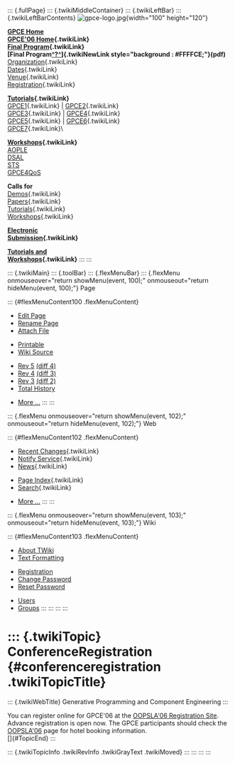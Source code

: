 ::: {.fullPage}
::: {.twikiMiddleContainer}
::: {.twikiLeftBar}
::: {.twikiLeftBarContents}
![gpce-logo.jpg](../pub/GPCE06/WebLeftBar/gpce-logo.jpg){width="100"
height="120"}

**[GPCE Home](http://www.gpce.org/)**\
**[GPCE\'06 Home](WebHome){.twikiLink}**\
**[Final Program](ConferenceProgram){.twikiLink}**\
**[Final
Program[^?^](http://www.program-transformation.org/edit/GPCE06/PubGPCE06WebHomeGpceProgrampdf?topicparent=GPCE06.ConferenceRegistration)]{.twikiNewLink
style="background : #FFFFCE;"}(pdf)**\
[Organization](ConferenceOrganization){.twikiLink}\
[Dates](ImportantDates){.twikiLink}\
[Venue](ConferenceVenue){.twikiLink}\
[Registration](ConferenceRegistration){.twikiLink}

**[Tutorials](GpceTutorials){.twikiLink}**\
[GPCE1](TutorialGPCE1){.twikiLink} \|
[GPCE2](TutorialGPCE2){.twikiLink}\
[GPCE3](TutorialGPCE3){.twikiLink} \|
[GPCE4](TutorialGPCE4){.twikiLink}\
[GPCE5](TutorialGPCE5){.twikiLink} \|
[GPCE6](TutorialGPCE6){.twikiLink}\
[GPCE7](TutorialGPCE7){.twikiLink}\

**[Workshops](GpceWorkshops){.twikiLink}**\
[AOPLE](http://www.softeng.ox.ac.uk/aople/)\
[DSAL](http://dsal06.dcc.uchile.cl/)\
[STS](http://www.program-transformation.org/Sts/STS06)\
[GPCE4QoS](http://www.cis.uab.edu/gpce-qos/)

**Calls for**\
[Demos](CallForDemonstrations){.twikiLink}\
[Papers](CallForPapers){.twikiLink}\
[Tutorials](CallForTutorials){.twikiLink}\
[Workshops](CallForWorkshops){.twikiLink}

**[Electronic\
Submission](ElectronicSubmission){.twikiLink}**

**[Tutorials and\
Workshops](TutorialsAndWorkshops){.twikiLink}**
:::
:::

::: {.twikiMain}
::: {.toolBar}
::: {.flexMenuBar}
::: {.flexMenu onmouseover="return showMenu(event, 100);" onmouseout="return hideMenu(event, 100);"}
Page

::: {#flexMenuContent100 .flexMenuContent}
-   [Edit
    Page](http://www.program-transformation.org/edit/GPCE06/ConferenceRegistration?t=1536827511)
-   [Rename
    Page](http://www.program-transformation.org/rename/GPCE06/ConferenceRegistration)
-   [Attach
    File](http://www.program-transformation.org/attach/GPCE06/ConferenceRegistration)

<!-- -->

-   [Printable](http://www.program-transformation.org/view/GPCE06/ConferenceRegistration?skin=print.pattern)
-   [Wiki
    Source](http://www.program-transformation.org/view/GPCE06/ConferenceRegistration?skin=text&raw=on&contenttype=text/plain)

<!-- -->

-   [Rev
    5](http://www.program-transformation.org/view/GPCE06/ConferenceRegistration?rev=1.5)
    [(diff 4)](http://www.program-transformation.org/rdiff/GPCE06/ConferenceRegistration?rev1=1.5&rev2=1.4)
-   [Rev
    4](http://www.program-transformation.org/view/GPCE06/ConferenceRegistration?rev=1.4)
    [(diff 3)](http://www.program-transformation.org/rdiff/GPCE06/ConferenceRegistration?rev1=1.4&rev2=1.3)
-   [Rev
    3](http://www.program-transformation.org/view/GPCE06/ConferenceRegistration?rev=1.3)
    [(diff 2)](http://www.program-transformation.org/rdiff/GPCE06/ConferenceRegistration?rev1=1.3&rev2=1.2)
-   [Total
    History](http://www.program-transformation.org/rdiff/GPCE06/ConferenceRegistration)

<!-- -->

-   [More
    \...](http://www.program-transformation.org/oops/GPCE06/ConferenceRegistration?template=oopsmore&param1=1.5&param2=1.5)
:::
:::

::: {.flexMenu onmouseover="return showMenu(event, 102);" onmouseout="return hideMenu(event, 102);"}
Web

::: {#flexMenuContent102 .flexMenuContent}
-   [Recent
    Changes](http://www.program-transformation.org/GPCE06/WebChanges){.twikiLink}
-   [Notify Service](WebNotify){.twikiLink}
-   [News](WebNews){.twikiLink}

<!-- -->

-   [Page
    Index](http://www.program-transformation.org/GPCE06/WebIndex){.twikiLink}
-   [Search](WebSearch){.twikiLink}

<!-- -->

-   [More
    \...](http://www.program-transformation.org/oops/GPCE06/ConferenceRegistration?template=oopsmore&param1=1.5&param2=1.5)
:::
:::

::: {.flexMenu onmouseover="return showMenu(event, 103);" onmouseout="return hideMenu(event, 103);"}
Wiki

::: {#flexMenuContent103 .flexMenuContent}
-   [About
    TWiki](http://www.program-transformation.org/view/TWiki/WebHome)
-   [Text
    Formatting](http://www.program-transformation.org/view/TWiki/TextFormattingRules)

<!-- -->

-   [Registration](http://www.program-transformation.org/view/TWiki/TWikiRegistration)
-   [Change
    Password](http://www.program-transformation.org/view/TWiki/ChangePassword)
-   [Reset
    Password](http://www.program-transformation.org/view/TWiki/ResetPassword)

<!-- -->

-   [Users](http://www.program-transformation.org/view/Main/TWikiUsers)
-   [Groups](http://www.program-transformation.org/view/Main/TWikiGroups)
:::
:::
:::
:::

::: {.twikiTopic}
ConferenceRegistration {#conferenceregistration .twikiTopicTitle}
======================

::: {.twikiWebTitle}
Generative Programming and Component Engineering
:::

You can register online for GPCE\'06 at the [OOPSLA\'06 Registration
Site](http://www.oopsla.org/2006/registration.html). Advance
registration is open now. The GPCE participants should check the
[OOPSLA\'06](http://www.oopsla.org/2006/lodging.html) page for hotel
booking information.\
[]{#TopicEnd}
:::

::: {.twikiTopicInfo .twikiRevInfo .twikiGrayText .twikiMoved}
:::
:::
:::
:::
